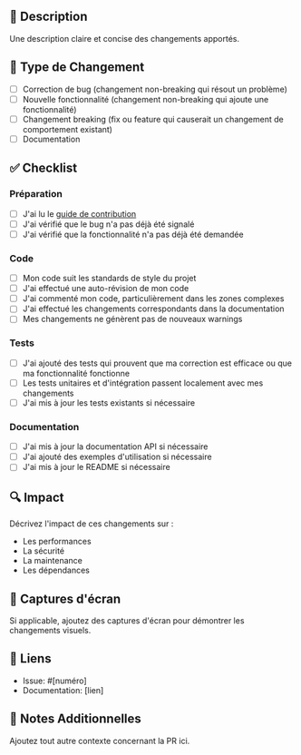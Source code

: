 ## 📝 Description

Une description claire et concise des changements apportés.

## 🔄 Type de Changement

- [ ] Correction de bug (changement non-breaking qui résout un problème)
- [ ] Nouvelle fonctionnalité (changement non-breaking qui ajoute une fonctionnalité)
- [ ] Changement breaking (fix ou feature qui causerait un changement de comportement existant)
- [ ] Documentation

## ✅ Checklist

### Préparation
- [ ] J'ai lu le [guide de contribution](../docs/CONTRIBUTING.md)
- [ ] J'ai vérifié que le bug n'a pas déjà été signalé
- [ ] J'ai vérifié que la fonctionnalité n'a pas déjà été demandée

### Code
- [ ] Mon code suit les standards de style du projet
- [ ] J'ai effectué une auto-révision de mon code
- [ ] J'ai commenté mon code, particulièrement dans les zones complexes
- [ ] J'ai effectué les changements correspondants dans la documentation
- [ ] Mes changements ne génèrent pas de nouveaux warnings

### Tests
- [ ] J'ai ajouté des tests qui prouvent que ma correction est efficace ou que ma fonctionnalité fonctionne
- [ ] Les tests unitaires et d'intégration passent localement avec mes changements
- [ ] J'ai mis à jour les tests existants si nécessaire

### Documentation
- [ ] J'ai mis à jour la documentation API si nécessaire
- [ ] J'ai ajouté des exemples d'utilisation si nécessaire
- [ ] J'ai mis à jour le README si nécessaire

## 🔍 Impact

Décrivez l'impact de ces changements sur :
- Les performances
- La sécurité
- La maintenance
- Les dépendances

## 📸 Captures d'écran

Si applicable, ajoutez des captures d'écran pour démontrer les changements visuels.

## 🔗 Liens

- Issue: #[numéro]
- Documentation: [lien]

## 📝 Notes Additionnelles

Ajoutez tout autre contexte concernant la PR ici. 